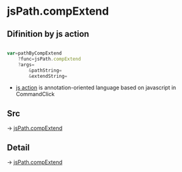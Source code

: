 # jsPath.compExtend

## Difinition by js action

```js.js

var=pathByCompExtend
	?func=jsPath.compExtend
	?args=
		&pathString=
		&extendString=
```

- [js action](#) is annotation-oriented language based on javascript in CommandClick

## Src

-> [jsPath.compExtend](https://github.com/puutaro/CommandClick/blob/master/app/src/main/java/com/puutaro/commandclick/fragment_lib/terminal_fragment/js_interface/JsPath.kt#L27)

## Detail

-> [jsPath.compExtend](https://github.com/puutaro/CommandClick/blob/master/md/developer/js_interface/details/JsPath/compExtend.md)

